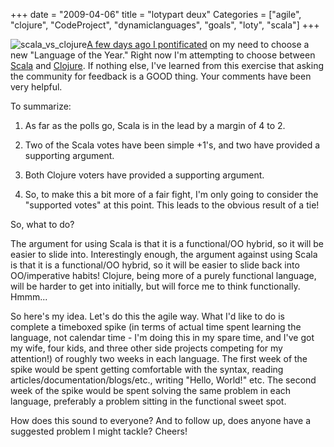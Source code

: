 +++
date = "2009-04-06"
title = "lotypart deux"
Categories = ["agile", "clojure", "CodeProject", "dynamiclanguages", "goals", "loty", "scala"]
+++

![scala_vs_clojure](http://mattstine.files.wordpress.com/2009/04/scala_vs_clojure.jpg)[A few days ago I pontificated](http://mattstine.files.wordpress.com/2009/04/scala_vs_clojure.jpg2009/04/02/loty-time-again-scala-or-clojure) on my need to choose a new "Language of the Year." Right now I'm attempting to choose between [Scala](http://www.scala-lang.org/) and [Clojure](http://clojure.org/). If nothing else, I've learned from this exercise that asking the community for feedback is a GOOD thing. Your comments have been very helpful.

To summarize:




	
  1. As far as the polls go, Scala is in the lead by a margin of 4 to 2.

	
  2. Two of the Scala votes have been simple +1's, and two have provided a supporting argument.

	
  3. Both Clojure voters have provided a supporting argument.

	
  4. So, to make this a bit more of a fair fight, I'm only going to consider the "supported votes" at this point. This leads to the obvious result of a tie!


So, what to do?

The argument for using Scala is that it is a functional/OO hybrid, so it will be easier to slide into. Interestingly enough, the argument against using Scala is that it is a functional/OO hybrid, so it will be easier to slide back into OO/imperative habits! Clojure, being more of a purely functional language, will be harder to get into initially, but will force me to think functionally. Hmmm...

So here's my idea. Let's do this the agile way. What I'd like to do is complete a timeboxed spike (in terms of actual time spent learning the language, not calendar time - I'm doing this in my spare time, and I've got my wife, four kids, and three other side projects competing for my attention!) of roughly two weeks in each language. The first week of the spike would be spent getting comfortable with the syntax, reading articles/documentation/blogs/etc., writing "Hello, World!" etc. The second week of the spike would be spent solving the same problem in each language, preferably a problem sitting in the functional sweet spot.

How does this sound to everyone? And to follow up, does anyone have a suggested problem I might tackle? Cheers!

